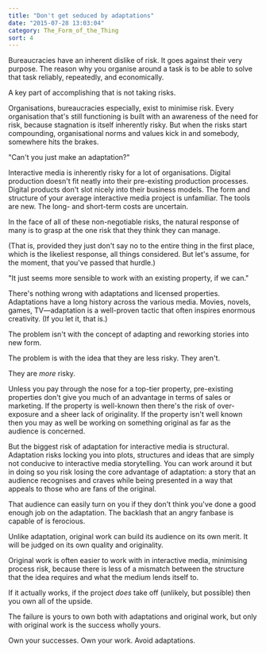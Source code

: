 ```yaml
---
title: "Don't get seduced by adaptations"
date: "2015-07-28 13:03:04"
category: The_Form_of_the_Thing
sort: 4
---
```


Bureaucracies have an inherent dislike of risk. It goes against their very purpose. The reason why you organise around a task is to be able to solve that task reliably, repeatedly, and economically.

A key part of accomplishing that is not taking risks.

Organisations, bureaucracies especially, exist to minimise risk. Every organisation that's still functioning is built with an awareness of the need for risk, because stagnation is itself inherently risky. But when the risks start compounding, organisational norms and values kick in and somebody, somewhere hits the brakes.

"Can't you just make an adaptation?"

Interactive media is inherently risky for a lot of organisations. Digital production doesn't fit neatly into their pre-existing production processes. Digital products don't slot nicely into their business models. The form and structure of your average interactive media project is unfamiliar. The tools are new. The long- and short-term costs are uncertain.

In the face of all of these non-negotiable risks, the natural response of many is to grasp at the one risk that they think they can manage.

(That is, provided they just don't say no to the entire thing in the first place, which is the likeliest response, all things considered. But let's assume, for the moment, that you've passed that hurdle.)

"It just seems more sensible to work with an existing property, if we can."

There's nothing wrong with adaptations and licensed properties. Adaptations have a long history across the various media. Movies, novels, games, TV—adaptation is a well-proven tactic that often inspires enormous creativity. (If you let it, that is.)

The problem isn't with the concept of adapting and reworking stories into new form.

The problem is with the idea that they are less risky. They aren't.

They are *more* risky.

Unless you pay through the nose for a top-tier property, pre-existing properties don't give you much of an advantage in terms of sales or marketing. If the property is well-known then there's the risk of over-exposure and a sheer lack of originality. If the property isn't well known then you may as well be working on something original as far as the audience is concerned.

But the biggest risk of adaptation for interactive media is structural. Adaptation risks locking you into plots, structures and ideas that are simply not conducive to interactive media storytelling. You can work around it but in doing so you risk losing the core advantage of adaptation: a story that an audience recognises and craves while being presented in a way that appeals to those who are fans of the original.

That audience can easily turn on you if they don't think you've done a good enough job on the adaptation. The backlash that an angry fanbase is capable of is ferocious.

Unlike adaptation, original work can build its audience on its own merit. It will be judged on its own quality and originality.

Original work is often easier to work with in interactive media, minimising process risk, because there is less of a mismatch between the structure that the idea requires and what the medium lends itself to.

If it actually works, if the project *does* take off (unlikely, but possible) then you own all of the upside.

The failure is yours to own both with adaptations and original work, but only with original work is the success wholly yours.

Own your successes. Own your work. Avoid adaptations.
